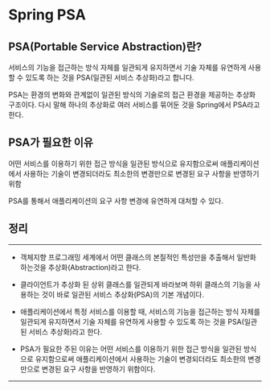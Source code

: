 # Spring PSA

## PSA(Portable Service Abstraction)란?
서비스의 기능을 접근하는 방식 자체를 일관되게 유지하면서 기술 자체를 유연하게 사용할 수 있도록 하는 것을 PSA(일관된 서비스 추상화)라고 합니다.

PSA는 환경의 변화와 관계없이 일관된 방식의 기술로의 접근 환경을 제공하는 추상화 구조이다.
다시 말해 하나의 추상화로 여러 서비스를 묶어둔 것을 Spring에서 PSA라고 한다.

## PSA가 필요한 이유
어떤 서비스를 이용하기 위한 접근 방식을 일관된 방식으로 유지함으로써 애플리케이션에서 사용하는 기술이 변경되더라도 최소한의 변경만으로 변경된 요구 사항을 반영하기 위함

PSA를 통해서 애플리케이션의 요구 사항 변경에 유연하게 대처할 수 있다.

## 정리

***

- 객체지향 프로그래밍 세계에서 어떤 클래스의 본질적인 특성만을 추출해서 일반화 하는것을 추상화(Abstraction)라고 한다.

- 클라이언트가 추상화 된 상위 클래스를 일관되게 바라보며 하위 클래스의 기능을 사용하는 것이 바로 일관된 서비스 추상화(PSA)의 기본 개념이다.

- 애플리케이션에서 특정 서비스를 이용할 때, 서비스의 기능을 접근하는 방식 자체를 일관되게 유지하면서 기술 자체를 유연하게 사용할 수 있도록 하는 것을 PSA(일관된 서비스 추상화)라고 한다.

- PSA가 필요한 주된 이유는 어떤 서비스를 이용하기 위한 접근 방식을 일관된 방식으로 유지함으로써 애플리케이션에서 사용하는 기술이 변경되더라도 최소한의 변경만으로 변경된 요구 사항을 반영하기 위함이다.

***

